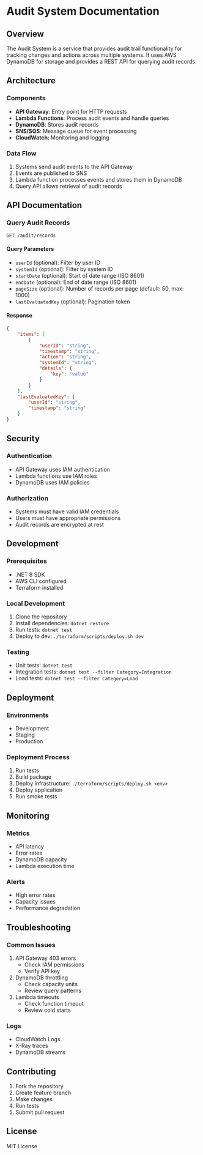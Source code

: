 # Audit System Documentation

## Overview
The Audit System is a service that provides audit trail functionality for tracking changes and actions across multiple systems. It uses AWS DynamoDB for storage and provides a REST API for querying audit records.

## Architecture

### Components
- **API Gateway**: Entry point for HTTP requests
- **Lambda Functions**: Process audit events and handle queries
- **DynamoDB**: Stores audit records
- **SNS/SQS**: Message queue for event processing
- **CloudWatch**: Monitoring and logging

### Data Flow
1. Systems send audit events to the API Gateway
2. Events are published to SNS
3. Lambda function processes events and stores them in DynamoDB
4. Query API allows retrieval of audit records

## API Documentation

### Query Audit Records

```http
GET /audit/records
```

#### Query Parameters
- `userId` (optional): Filter by user ID
- `systemId` (optional): Filter by system ID
- `startDate` (optional): Start of date range (ISO 8601)
- `endDate` (optional): End of date range (ISO 8601)
- `pageSize` (optional): Number of records per page (default: 50, max: 1000)
- `lastEvaluatedKey` (optional): Pagination token

#### Response
```json
{
    "items": [
        {
            "userId": "string",
            "timestamp": "string",
            "action": "string",
            "systemId": "string",
            "details": {
                "key": "value"
            }
        }
    ],
    "lastEvaluatedKey": {
        "userId": "string",
        "timestamp": "string"
    }
}
```

## Security

### Authentication
- API Gateway uses IAM authentication
- Lambda functions use IAM roles
- DynamoDB uses IAM policies

### Authorization
- Systems must have valid IAM credentials
- Users must have appropriate permissions
- Audit records are encrypted at rest

## Development

### Prerequisites
- .NET 8 SDK
- AWS CLI configured
- Terraform installed

### Local Development
1. Clone the repository
2. Install dependencies: `dotnet restore`
3. Run tests: `dotnet test`
4. Deploy to dev: `./terraform/scripts/deploy.sh dev`

### Testing
- Unit tests: `dotnet test`
- Integration tests: `dotnet test --filter Category=Integration`
- Load tests: `dotnet test --filter Category=Load`

## Deployment

### Environments
- Development
- Staging
- Production

### Deployment Process
1. Run tests
2. Build package
3. Deploy infrastructure: `./terraform/scripts/deploy.sh <env>`
4. Deploy application
5. Run smoke tests

## Monitoring

### Metrics
- API latency
- Error rates
- DynamoDB capacity
- Lambda execution time

### Alerts
- High error rates
- Capacity issues
- Performance degradation

## Troubleshooting

### Common Issues
1. API Gateway 403 errors
   - Check IAM permissions
   - Verify API key
2. DynamoDB throttling
   - Check capacity units
   - Review query patterns
3. Lambda timeouts
   - Check function timeout
   - Review cold starts

### Logs
- CloudWatch Logs
- X-Ray traces
- DynamoDB streams

## Contributing
1. Fork the repository
2. Create feature branch
3. Make changes
4. Run tests
5. Submit pull request

## License
MIT License 